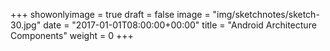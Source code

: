 +++
showonlyimage = true
draft = false
image = "img/sketchnotes/sketch-30.jpg"
date = "2017-01-01T08:00:00+00:00"
title = "Android Architecture Components"
weight = 0
+++

